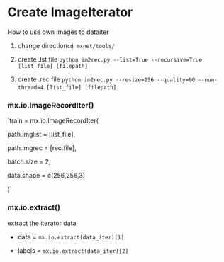 # Create ImageIterator

How to use own images to dataiter

1. change direction`cd mxnet/tools/`

2. create .lst file `python im2rec.py --list=True --recursive=True [list_file] [filepath] ` 

3. create .rec file `python im2rec.py --resize=256 --quality=90 --num-thread=4 [list_file] [filepath]`    

### mx.io.ImageRecordIter()

`train = mx.io.ImageRecordIter(

  path.imglist =  [list_file],
  
  path.imgrec     = [rec.file],
  
  batch.size      = 2,
  
  data.shape      = c(256,256,3)
  
)`

### mx.io.extract()

extract the iterator data

* data = `mx.io.extract(data_iter)[1]`

* labels = `mx.io.extract(data_iter)[2]`
